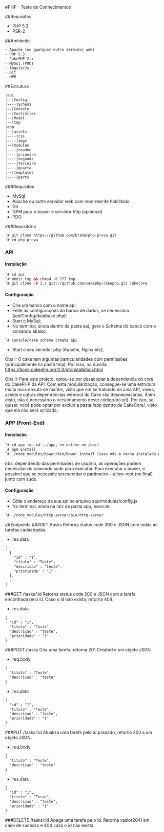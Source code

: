 #PHP - Teste de Conhecimentos

##Requisitos
- PHP 5.3
- PSR-2

##Ambiente
```html
- Apache (ou qualquer outro servidor web)
- PHP 5.3
- CakePHP 2.x
- MySql (PDO)
- AngularJs
- Git
- NPM
```

##Estrutura

```html
|api
|--|Config
|----|Schema
|--|Console
|--|Controller
|--|Model
|--|tmp
|app
|--|assets
|----|css
|----|imgs
|--|modules
|----|readme
|----|primeira
|----|segunda
|----|terceira
|----|quarta
|--|templates
|----|parts

```

###Requisitos
- MySql
- Apache ou outro servidor web com mod.rewrite habilitado
- Git
- NPM para o bower e servidor http (opcional)
- PDO


###Repositório
```html
˜# git clone https://github.com/brab0/php-prova.git
˜# cd php-prova
```

### API
#### Instalação
```html
˜# cd api
˜# mkdir tmp && chmod -R 777 tmp
˜# git clone -b 2.x git://github.com/cakephp/cakephp.git CakeCore
```

#### Configuração
- Crie um banco com o nome api;
- Edite as configurações do banco de dados, se necessário (api/Config/database.php);
- Start o MySql;
- No terminal, ainda dentro da pasta api, gere o Schema do banco com o comando abaixo:
```html
˜# Console/cake schema create api
```
- Start o seu servidor php (Apache, Nginx etc);

Obs I: O cake tem algumas particularidades com permissões (principalmente na pasta tmp). Por isso, na dúvida:  https://book.cakephp.org/2.0/pt/installation.html

Obs II: Para este projeto, optou-se por desacoplar a dependencia do core do CakePHP da API. Com esta modularização,
consegue-se uma estrutura muita mais enxuta de manter, visto que em se tratando de uma API, views, assets e outras dependencias webroot do Cake são desnecessárias. Além disto, não é necessário o versionamento deste código(no git).
Por isto, se quiser, você pode optar por excluir a pasta /app dentro de CakeCore/, visto que ela não será utilizada;


### APP (Front-End)
#### Instalação
```html
˜# cd app (ou cd ../app, se estive em /api)
˜# npm install
˜# ./node_modules/bower/bin/bower install (caso não o tenha instalado globalmente)
```
obs: dependendo das permissões de usuário, as operações podem necessitar do comando sudo para executar.
Para executar o bower, é possível que se necessite acrescentar o parâmetro --allow-root (no final) junto com sudo.


#### Configuração
- Edite o endereço da sua api no arquivo app/modules/config.js
- No terminal, ainda na raiz da pasta app, execute:

```html
˜# ./node_modules/http-server/bin/http-server
```

##Endpoints
###GET /tasks
Retorna status code 200 e JSON com todas as tarefas cadastradas.

- res.data
```html
[
  {
    "id" : "1",
    "titulo" : "Teste",
    "descricao" : "teste",
    "prioridade" : "1"
  },
  ...
]
```

###GET /tasks/:id
Retorna status code 200 e JSON com a tarefa encontrada pelo id. Caso o id não exista, retorna 404.

- res.data
```html
{
  "id" : "1",
  "titulo" : "Teste",
  "descricao" : "teste",
  "prioridade" : "1"
}
```

###POST /tasks
Cria uma tarefa, retorna 201 Created e um objeto JSON.

- req.body
```html
{
  "titulo" : "Teste",
  "descricao" : "teste"
}
```

- res.data
```html
{
  "id" : "1",
  "titulo" : "Teste",
  "descricao" : "teste",
  "prioridade" : "1"
}
```

###PUT /tasks/:id
Atualiza uma tarefa pelo id passado, retorna 200 e um objeto JSON.

- req.body
```html
{
  "titulo" : "Teste",
  "descricao" : "teste"
}
```

- res.data
```html
{
  "id" : "1",
  "titulo" : "Teste",
  "descricao" : "teste",
  "prioridade" : "1"
}
```

###DELETE /tasks/:id
Apaga uma tarefa pelo id. Retorna vazio(204) em caso de sucesso e 404 caso o id não exista.
